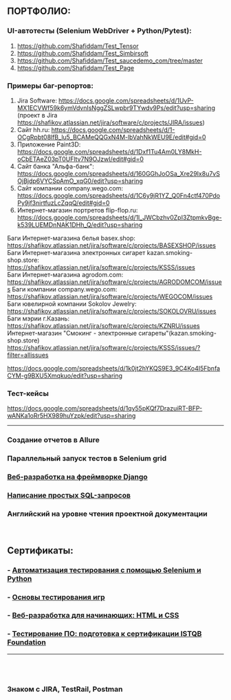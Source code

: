 ## ПОРТФОЛИО:
### UI-автотесты (Selenium WebDriver + Python/Pytest):
1) https://github.com/Shafiddam/Test_Tensor  
2) https://github.com/Shafiddam/Test_Simbirsoft  
3) https://github.com/Shafiddam/Test_saucedemo_com/tree/master  
4) https://github.com/Shafiddam/Test_Page  
### Примеры баг-репортов:  

1) Jira Software: https://docs.google.com/spreadsheets/d/1UvP-MX1ECVWf59k6ymVdvnIsNggZSLwpbr9TYwdv9Ps/edit?usp=sharing (проект в Jira https://shafikov.atlassian.net/jira/software/c/projects/JIRA/issues)  
2) Сайт hh.ru: https://docs.google.com/spreadsheets/d/1-OCgRpbt08lfB_lu5_BCAMeQQGxN4M-lbVahNkWEU9E/edit#gid=0 
3) Приложение Paint3D: https://docs.google.com/spreadsheets/d/1Dxf1Tu4Am0LY8MkH-oCbETAeZ03pT0UFltv7N9OJzwI/edit#gid=0  
4) Сайт банка "Альфа-банк": https://docs.google.com/spreadsheets/d/160GGhJoOSa_Xre29Ix8u7vSOjBjdp6VYCSpAmO_xqG0/edit?usp=sharing 
5) Сайт компании company.wego.com: https://docs.google.com/spreadsheets/d/1C6y9jR1YZ_Q0Fn4ctf470PdoPy9jf3nirtfuzLcZqqQ/edit#gid=0  
6) Интернет-магазин портретов flip-flop.ru: https://docs.google.com/spreadsheets/d/1l_JWCbzhv0ZpI3ZtpmkvBge-k539LUEMDnNAK1DHh_Q/edit?usp=sharing  



Баги Интернет-магазина белья basex.shop: https://shafikov.atlassian.net/jira/software/c/projects/BASEXSHOP/issues  
Баги Интернет-магазина электронных сигарет kazan.smoking-shop.store: https://shafikov.atlassian.net/jira/software/c/projects/KSSS/issues  
Баги Интернет-магазина agrodom.com: https://shafikov.atlassian.net/jira/software/c/projects/AGRODOMCOM/issues
Баги компании company.wego.com: https://shafikov.atlassian.net/jira/software/c/projects/WEGOCOM/issues  
Баги ювелирной компании Sokolov Jewelry: https://shafikov.atlassian.net/jira/software/c/projects/SOKOLOVRU/issues  
Баги мэрии г.Казань: https://shafikov.atlassian.net/jira/software/c/projects/KZNRU/issues  
Интернет-магазин "Смокинг - электронные сигареты"(kazan.smoking-shop.store)  https://shafikov.atlassian.net/jira/software/c/projects/KSSS/issues/?filter=allissues  

https://docs.google.com/spreadsheets/d/1k0jt2hYKQS9E3_9C4Ko4I5FbnfaCYM-g9BXU5Xmqkuo/edit?usp=sharing  

### Тест-кейсы  
https://docs.google.com/spreadsheets/d/1qy55pKQf7DrazuiRT-BFP-wANKa1oRr5HX989huYzpk/edit?usp=sharing
______________________________________________________________________________________________________
### Cоздание отчетов в Allure
### Параллельный запуск тестов в Selenium grid
### [Веб-разработка на фреймворке Django](https://github.com/Shafiddam/DJango_02122021/tree/master)
### [Написание простых SQL-запросов](https://github.com/Shafiddam/SQL)  
### Английский на уровне чтения проектной документации
<br>

## Сертификаты:
### - [Автоматизация тестирования с помощью Selenium и Python](https://stepik.org/certificate/95831e9f5dc8ebd9509b839678dfe3ff7835b27d.pdf)
### - [Основы тестирования игр](https://stepik.org/cert/1436950)
### - [Веб-разработка для начинающих: HTML и CSS](https://stepik.org/certificate/cb0e54a96a42de8b5bbff52bb16e65fd0af5701b.pdf)
### - [Тестирование ПО: подготовка к сертификации ISTQB Foundation](https://stepik.org/cert/1027568)

___________________________________________________________________
<br><br>
### Знаком с JIRA, TestRail, Postman
<br><br><br><br>
